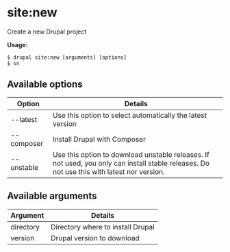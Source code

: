 # site:new
Create a new Drupal project

**Usage:**
```
$ drupal site:new [arguments] [options]
$ sn  
```

## Available options
Option | Details
-------|-------------
--latest | Use this option to select automatically the latest version
--composer | Install Drupal with Composer
--unstable | Use this option to download unstable releases. If not used, you only can install stable releases. Do not use this with latest nor version.

## Available arguments
Argument | Details
---------|-------------
directory | Directory where to install Drupal
version | Drupal version to download
